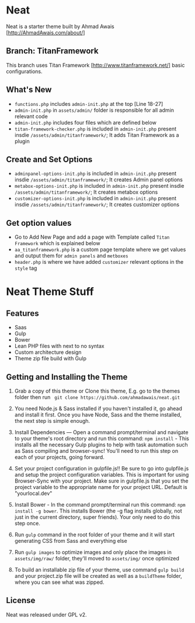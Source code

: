 Neat
===

Neat is a starter theme built by Ahmad Awais [http://AhmadAwais.com/about/]


Branch: TitanFramework
------

This branch uses Titan Framework [http://www.titanframework.net/] basic configurations.


What's New
---
- `functions.php` includes `admin-init.php` at  the top [Line 18-27]
- `admin-init.php` in `assets/admin/` folder is responsible for all admin relevant code
- `admin-init.php` includes four files which are defined below
- `titan-framework-checker.php` is included in `admin-init.php` present insdie `/assets/admin/titanframework/`; It adds Titan Framework as a plugin

Create and Set Options
---
- `adminpanel-options-init.php` is included in `admin-init.php` present insdie `/assets/admin/titanframework/`; It creates Admin panel options
- `metabox-options-init.php` is included in `admin-init.php` present insdie `/assets/admin/titanframework/`; It creates metabox options
- `customizer-options-init.php` is included in `admin-init.php` present insdie `/assets/admin/titanframework/`; It creates customizer options

Get option values
---
- Go to Add New Page and add a page with Template called `Titan Framework` which is explained below
- `aa_titanframework.php` is a custom page template where we get values and output them for `admin panels` and `metboxes`
- `header.php` is where we have added `customizer` relevant options in the `style` tag



Neat Theme Stuff
================

Features
--------

- Saas
- Gulp
- Bower
- Lean PHP files with next to no syntax
- Custom architecture design
- Theme zip file build with Gulp

Getting and Installing the Theme
--------


1. Grab a copy of this theme or Clone this theme, E.g. go to the themes folder then run ` git clone https://github.com/ahmadawais/neat.git`

2. You need Node.js & Sass installed if you haven't installed it, go ahead and install it first. Once you have Node, Sass and the theme installed, the next step is simple enough.

3. Install Dependencies — Open a command prompt/terminal and navigate to your theme's root directory and run this command: `npm install` - This installs all the necessary Gulp plugins to help with task automation such as Sass compiling and browser-sync! You'll need to run this step on each of your projects, going forward.

4. Set your project configuration in gulpfile.js!! Be sure to go into gulpfile.js and setup the project configuration variables. This is important for using Browser-Sync with your project. Make sure in gulpfile.js that you set the project variable to the appropriate name for your project URL. Default is "yourlocal.dev"


4. Install Bower - In the command prompt/terminal run this command: `npm install -g bower`. This installs Bower (the -g flag installs globally, not just in the current directory, super friends). Your only need to do this step once.


5. Run `gulp` command in the root folder of your theme and it will start generating CSS from Sass and everything else

6. Run `gulp images` to optimize images and only place the images in `assets/img/raw/` folder, they'll moved to `assets/img/` once optimized

7. To build an installable zip file of your theme, use command `gulp build` and your project.zip file will be created as well as a `buildTheme` folder, where you can see what was zipped.

License
--------
Neat was released under GPL v2.